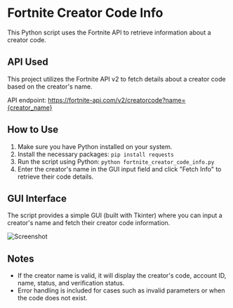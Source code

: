 # Fortnite Creator Code Info

This Python script uses the Fortnite API to retrieve information about a creator code.

## API Used

This project utilizes the Fortnite API v2 to fetch details about a creator code based on the creator's name.

API endpoint:
https://fortnite-api.com/v2/creatorcode?name={creator_name}

## How to Use

1. Make sure you have Python installed on your system.
2. Install the necessary packages: ```pip install requests```
3. Run the script using Python: ```python fortnite_creator_code_info.py```
4. Enter the creator's name in the GUI input field and click "Fetch Info" to retrieve their code details.

## GUI Interface

The script provides a simple GUI (built with Tkinter) where you can input a creator's name and fetch their creator code information.

![Screenshot](screenshot.png)

## Notes

- If the creator name is valid, it will display the creator's code, account ID, name, status, and verification status.
- Error handling is included for cases such as invalid parameters or when the code does not exist.



